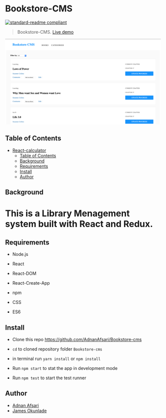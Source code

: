 # Bookstore-CMS

[![standard-readme compliant](https://img.shields.io/badge/standard--readme-OK-green.svg?style=flat-square)](https://github.com/RichardLitt/standard-readme)

> Bookstore-CMS. [Live demo](https://adnan-james-bookstore.herokuapp.com/)

![Bookstore UI](bookstore.png)

## Table of Contents

- [React-calculator](#React-calculator)
  - [Table of Contents](#table-of-contents)
  - [Background](#background)
  - [Requirements](#requirements)
  - [Install](#install)
  - [Author](#author)

## Background

# This is a Library Menagement system built with React and Redux.

## Requirements

- Node.js

- React

- React-DOM

- React-Create-App

- npm

- CSS

- ES6

## Install

- Clone this repo https://github.com/AdnanAfsari/Bookstore-cms

- `cd` to cloned repository folder `Bookstore-cms`

- in terminal run `yarn install` or `npm install`

- Run `npm start` to stat the app in development mode

- Run `npm test` to start the test runner


## Author

- [Adnan Afsari](https://github.com/AdnanAfsari)
- [James Okunlade](https://github.com/JamesOkunlade)

